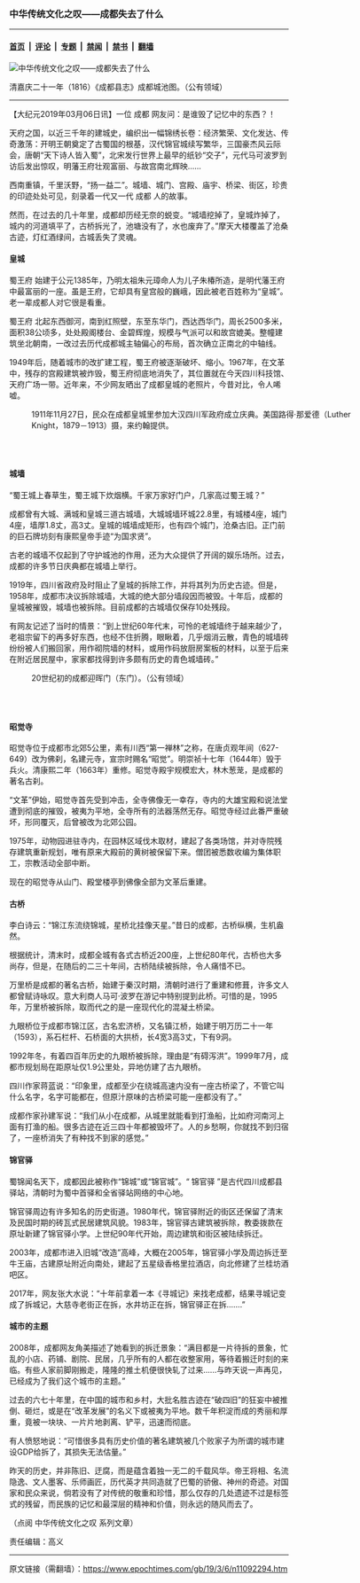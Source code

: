 ### 中华传统文化之叹——成都失去了什么

---

#### [首页](../../../..?n11092294) &nbsp;|&nbsp; [评论](../../../../../epoch-comment?n11092294) &nbsp;|&nbsp; [专题](../../../../../epoch-special?n11092294) &nbsp;|&nbsp; [禁闻](../../../../../epoch-news?n11092294) &nbsp;|&nbsp; [禁书](../../../../../books?n11092294) &nbsp;|&nbsp; [翻墙](https://github.com/gfw-breaker/nogfw/blob/master/README.md?n11092294)


<div><img alt="中华传统文化之叹——成都失去了什么" class="attachment-djy_600_400 size-djy_600_400 wp-post-image" src="https://i.epochtimes.com/assets/uploads/2019/03/City_of_Chengdu_in_1816-600x400.jpg"/>
<div class="caption">
 <p>
  清嘉庆二十一年（1816）《成都县志》成都城池图。（公有领域）
 </p>
</div></div><hr/><div class="post_content" id="artbody" itemprop="articleBody">
 <!-- article content begin -->
 <p>
  【大纪元2019年03月06日讯】一位
  <ok href="https://www.epochtimes.com/gb/tag/%E6%88%90%E9%83%BD.html">
   成都
  </ok>
  网友问：是谁毁了记忆中的东西？！
 </p>
 <p>
  天府之国，以近三千年的建城史，编织出一幅锦绣长卷：经济繁荣、文化发达、传奇激荡：开明王朝奠定了古蜀国的根基，汉代锦官城续写繁华，三国豪杰风云际会，唐朝“天下诗人皆入蜀”，北宋发行世界上最早的纸钞“交子”，元代马可波罗到访后发出惊叹，明藩王府壮观富丽、与故宫南北辉映……
 </p>
 <p>
  西南重镇，千里沃野，“扬一益二”。城墙、城门、宫殿、庙宇、桥梁、街区，珍贵的印迹处处可见，刻录着一代又一代
  <ok href="https://www.epochtimes.com/gb/tag/%E6%88%90%E9%83%BD.html">
   成都
  </ok>
  人的故事。
 </p>
 <p>
  然而，在过去的几十年里，成都却历经无奈的蜕变。“城墙挖掉了，皇城炸掉了，城内的河道填平了，古桥拆光了，池塘没有了，水也废弃了。”摩天大楼覆盖了沧桑古迹，灯红酒绿间，古城丢失了灵魂。
 </p>
 <h4>
  <strong>
   皇城
  </strong>
 </h4>
 <p>
  <ok href="https://www.epochtimes.com/gb/tag/%E8%9C%80%E7%8E%8B%E5%BA%9C.html">
   蜀王府
  </ok>
  始建于公元1385年，乃明太祖朱元璋命人为儿子朱椿所造，是明代藩王府中最富丽的一座。虽是王府，它却具有皇宫般的巍峨，因此被老百姓称为“皇城”。老一辈成都人对它很是看重。
 </p>
 <p>
  <ok href="https://www.epochtimes.com/gb/tag/%E8%9C%80%E7%8E%8B%E5%BA%9C.html">
   蜀王府
  </ok>
  北起东西御河，南到红照壁，东至东华门，西达西华门，周长2500多米，面积38公顷多，处处殿阁楼台、金碧辉煌，规模与气派可以和故宫媲美。整幢建筑坐北朝南，一改过去历代成都城主轴偏心的布局，首次确立正南北的中轴线。
 </p>
 <p>
  1949年后，随着城市的改扩建工程，蜀王府被逐渐破坏、缩小。1967年，在文革中，残存的宫殿建筑被炸毁，蜀王府彻底地消失了，其位置就在今天四川科技馆、天府广场一带。近年来，不少网友晒出了成都皇城的老照片，今昔对比，令人唏嘘。
 </p>
 <figure aria-describedby="caption-attachment-11092327" class="wp-caption aligncenter" id="attachment_11092327" style="width: 579px">
  <ok href="https://i.epochtimes.com/assets/uploads/2019/03/Huangcenba_of_Chengdu.jpg" target="_blank">
   <img alt="" class="size-full wp-image-11092327" src="https://i.epochtimes.com/assets/uploads/2019/03/Huangcenba_of_Chengdu.jpg"/>
  </ok>
  <br/><figcaption class="wp-caption-text" id="caption-attachment-11092327">
   1911年11月27日，民众在成都皇城里参加大汉四川军政府成立庆典。美国路得·那爱德（Luther Knight，1879－1913）摄，来约翰提供。
  </figcaption><br/>
 </figure><br/>
 <h4>
  <strong>
   城墙
  </strong>
 </h4>
 <p>
  “蜀王城上春草生，蜀王城下炊烟横。千家万家好门户，几家高过蜀王城？”
 </p>
 <p>
  成都曾有大城、满城和皇城三道古城墙，大城城墙环城22.8里，有城楼4座，城门4座，墙厚1.8丈，高3丈。皇城的城墙成矩形，也有四个城门，沧桑古旧。正门前的巨石牌坊刻有康熙皇帝手迹“为国求贤”。
 </p>
 <p>
  古老的城墙不仅起到了守护城池的作用，还为大众提供了开阔的娱乐场所。过去，成都的许多节日庆典都在城墙上举行。
 </p>
 <p>
  1919年，四川省政府及时阻止了皇城的拆除工作，并将其列为历史古迹。但是，1958年，成都市决议拆除城墙，大城的绝大部分墙段因而被毁。十年后，成都的皇城被摧毁，城墙也被拆除。目前成都的古城墙仅保存10处残段。
 </p>
 <p>
  有网友记述了当时的情景：“到上世纪60年代末，可怜的老城墙终于越来越少了，老祖宗留下的再多好东西，也经不住折腾，眼瞅着，几乎烟消云散，青色的城墙砖纷纷被人们搬回家，用作砌院墙的材料，或用作码放厨房案板的材料，以至于后来在附近居民屋中，家家都找得到许多颇有历史的青色城墙砖。”
  <ok href="https://i.epochtimes.com/assets/uploads/2019/03/East_Gate_of_Chengdus_City_Wall-2.jpg">
   <img alt="" class="alignnone size-large wp-image-11092378"/>
  </ok>
 </p>
 <figure aria-describedby="caption-attachment-11092380" class="wp-caption aligncenter" id="attachment_11092380" style="width: 600px">
  <ok href="https://i.epochtimes.com/assets/uploads/2019/03/East_Gate_of_Chengdus_City_Wall-3.jpg" target="_blank">
   <img alt="" class="size-large wp-image-11092380" src="https://i.epochtimes.com/assets/uploads/2019/03/East_Gate_of_Chengdus_City_Wall-3-600x447.jpg"/>
  </ok>
  <br/><figcaption class="wp-caption-text" id="caption-attachment-11092380">
   20世纪初的成都迎晖门（东门）。（公有领域）
  </figcaption><br/>
 </figure><br/>
 <h4 style="text-align: left;">
  <strong>
   昭觉寺
  </strong>
 </h4>
 <p>
  昭觉寺位于成都市北郊5公里，素有川西“第一禅林”之称，在唐贞观年间（627-649）改为佛刹，名建元寺，宣宗时赐名“昭觉”。明崇祯十七年（1644年）毁于兵火。清康熙二年（1663年）重修。昭觉寺殿宇规模宏大，林木葱茏，是成都的著名古刹。
 </p>
 <p>
  “文革”伊始，昭觉寺首先受到冲击，全寺佛像无一幸存，寺内的大雄宝殿和说法堂遭到彻底的摧毁，被夷为平地，全寺所有的法器荡然无存。昭觉寺经过此番严重破坏，形同覆灭，后曾被改为北郊公园。
 </p>
 <p>
  1975年，动物园进驻寺内，在园林区域伐木取材，建起了各类场馆，并对寺院残存建筑重新规划，唯有原来大殿前的黄树被保留下来。僧团被悉数收编为集体职工，宗教活动全部中断。
 </p>
 <p>
  现在的昭觉寺从山门、殿堂楼亭到佛像全部为文革后重建。
 </p>
 <h4>
  <strong>
   古桥
  </strong>
 </h4>
 <p>
  李白诗云：“锦江东流绕锦城，星桥北挂像天星。”昔日的成都，古桥纵横，生机盎然。
 </p>
 <p>
  根据统计，清末时，成都全城有各式古桥近200座，上世纪80年代，古桥也大多尚存，但是，在随后的二三十年间，古桥陆续被拆除，令人痛惜不已。
 </p>
 <p>
  万里桥是成都的著名古桥，始建于秦汉时期，清朝时进行了重建和修葺，许多文人都曾赋诗咏叹。意大利商人马可·波罗在游记中特别提到此桥。可惜的是，1995年，万里桥被拆除，取而代之的是一座现代化的混凝土桥梁。
 </p>
 <p>
  九眼桥位于成都市锦江区，古名宏济桥，又名镇江桥，始建于明万历二十一年（1593），系石栏杆、石桥面的大拱桥，长4宽3高3丈，下有9洞。
 </p>
 <p>
  1992年冬，有着四百年历史的九眼桥被拆除，理由是“有碍泻洪”。1999年7月，成都市规划局在距原址仅1.9公里处，异地仿建了古九眼桥。
 </p>
 <p>
  四川作家蒋蓝说：“印象里，成都至少在绕城高速内没有一座古桥梁了，不管它叫什么名字，名字可能都在，但原汁原味的古桥梁可能一座都没有了。”
 </p>
 <p>
  成都作家孙建军说：“我们从小在成都，从城里就能看到打渔船，比如府河南河上面有打渔的船。很多古迹在近三四十年都被毁坏了。人的乡愁啊，你就找不到归宿了，一座桥消失了有种找不到家的感觉。”
 </p>
 <h4>
  <strong>
   <ok href="https://www.epochtimes.com/gb/tag/%E9%94%A6%E5%AE%98%E9%A9%BF.html">
    锦官驿
   </ok>
  </strong>
 </h4>
 <p>
  蜀锦闻名天下，成都因此被称作“锦城”或“锦官城”。“
  <ok href="https://www.epochtimes.com/gb/tag/%E9%94%A6%E5%AE%98%E9%A9%BF.html">
   锦官驿
  </ok>
  ”是古代四川成都县驿站，清朝时为蜀中首驿和全省驿站网络的中心地。
 </p>
 <p>
  锦官驿周边有许多知名的历史街道。1980年代，锦官驿附近的街区还保留了清末及民国时期的砖瓦式民居建筑风貌。1983年，锦官驿古建筑被拆除，教委拨款在原址新建了锦官驿小学。上世纪90年代开始，周边建筑和街区被陆续拆迁。
 </p>
 <p>
  2003年，成都市进入旧城“改造”高峰，大概在2005年，锦官驿小学及周边拆迁至牛王庙，古建原址附近向南处，建起了五星级香格里拉酒店，向北修建了兰桂坊酒吧区。
 </p>
 <p>
  2017年，网友张大水说：“十年前拿着一本《寻城记》来找老成都，结果寻城记变成了拆城记，大慈寺老街正在拆，水井坊正在拆，锦官驿正在拆…….”
 </p>
 <h4>
  <strong>
   城市的主题
  </strong>
 </h4>
 <p>
  2008年，成都网友角美描述了她看到的拆迁景象：“满目都是一片待拆的景象，忙乱的小店、药铺、剧院、民居，几乎所有的人都在收整家用，等待着搬迁时刻的来临。有些人家前脚刚搬走，隆隆的推土机便很快轧了过来……与昨天说一声再见，已经成为了我们这个城市的主题。”
 </p>
 <p>
  过去的六七十年里，在中国的城市和乡村，大批名胜古迹在“破四旧”的狂妄中被推倒、砸烂，或是在“改革发展”的名义下或被夷为平地。数千年积淀而成的秀丽和厚重，竟被一块块、一片片地剥离、铲平，迅速而彻底。
 </p>
 <p>
  有人愤怒地说：“可惜很多具有历史价值的著名建筑被几个败家子为所谓的城市建设GDP给拆了，其损失无法估量。”
 </p>
 <p>
  昨天的历史，并非陈旧、迂腐，而是蕴含着独一无二的千载风华。帝王将相、名流隐逸、文人墨客、乐师画匠，历代英才共同造就了巴蜀的骄傲、神州的奇迹。对国家和民众来说，倘若没有了对传统的敬重和珍惜，那么仅存的几处遗迹不过是标签式的残留，而民族的记忆和最深层的精神和价值，则永远的随风而去了。
 </p>
 <p>
  （点阅
  <ok href="https://www.epochtimes.com/gb/tag/%E4%B8%AD%E8%8F%AF%E5%82%B3%E7%B5%B1%E6%96%87%E5%8C%96%E4%B9%8B%E5%98%86.html" rel="noopener noreferrer" target="_blank">
   中华传统文化之叹
  </ok>
  系列文章）
 </p>
 <p>
  责任编辑：高义
 </p>
 <!-- article content end -->
 <div id="below_article_ad">
 </div>
</div>


---

原文链接（需翻墙）：https://www.epochtimes.com/gb/19/3/6/n11092294.htm